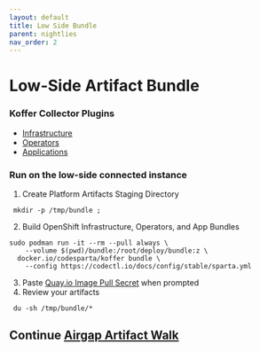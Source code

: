 ```yaml
---
layout: default
title: Low Side Bundle
parent: nightlies
nav_order: 2
---
```


# Low-Side Artifact Bundle
### Koffer Collector Plugins
  - [Infrastructure]    
  - [Operators]    
  - [Applications]    
    
### Run on the low-side connected instance
  1. Create Platform Artifacts Staging Directory
```
 mkdir -p /tmp/bundle ;
```
  2. Build OpenShift Infrastructure, Operators, and App Bundles
```
sudo podman run -it --rm --pull always \
    --volume $(pwd)/bundle:/root/deploy/bundle:z \
  docker.io/codesparta/koffer bundle \
    --config https://codectl.io/docs/config/stable/sparta.yml
```
    
  3. Paste [Quay.io Image Pull Secret] when prompted
  3. Review your artifacts
```
 du -sh /tmp/bundle/*
```
    
## Continue [Airgap Artifact Walk](https://codectl.io/docs/user-guide/airgap)    
[Operators]:https://github.com/CodeSparta/collector-operators
[Applications]:https://github.com/CodeSparta/collector-apps
[Infrastructure]:https://github.com/CodeSparta/collector-infra
[Quay.io Image Pull Secret]:https://cloud.redhat.com/openshift/install/metal/user-provisioned
